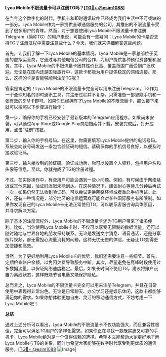 **Lyca Mobile不限流量卡可以注册TG吗？[[TG💪+ @esim1088](https://t.me/s/esim1088)]**

在当今这个数字化的时代，手机卡和即时通讯软件已经成为我们生活中不可或缺的一部分。Lyca Mobile作为一家提供全球通信服务的公司，其推出的不限流量卡受到了很多用户的青睐。然而，对于想要使用Lyca Mobile不限流量卡来注册Telegram（简称TG）的用户来说，可能会有一些疑问：Lyca Mobile的卡是否支持TG？注册过程中需要注意些什么？今天，我们就来详细解答这些问题。

首先，让我们了解一下Lyca Mobile的基本情况。Lyca Mobile是一家总部位于英国的虚拟运营商，它通过与其他电信公司的合作，为用户提供各种预付费套餐和服务。其中，Lyca Mobile的不限流量卡因其性价比高、覆盖范围广而受到广泛欢迎。无论是在国内还是国际旅行中，这款卡都能为用户提供稳定的网络连接。那么，这样的卡是否能够顺利注册TG呢？

答案是肯定的！Lyca Mobile的不限流量卡完全可以用来注册Telegram。TG作为一个全球知名的即时通讯工具，其注册过程并不复杂，只需准备一部智能手机和一张有效的SIM卡即可。如果你已经拥有了Lyca Mobile的不限流量卡，那么接下来就可以按照以下步骤进行操作：

第一步，确保你的手机已经安装了最新版本的Telegram应用程序。如果尚未安装，可以通过App Store或Google Play商店搜索并下载。安装完成后，打开应用，点击“注册”按钮。

第二步，输入你的手机号码。在这里，你需要填写Lyca Mobile提供的电话号码。系统会向该号码发送一条包含验证码的短信。请确保你的手机信号良好，以便及时接收验证码。

第三步，输入接收到的验证码。验证成功后，你可以设置个人资料，包括用户名和头像等信息。至此，你就完成了TG的注册过程。

不过，在实际操作中，有些用户可能会遇到一些小问题。例如，有时候由于网络延迟或其他原因，验证码迟迟未能到达。在这种情况下，建议耐心等待几分钟后再试一次。如果仍然无法收到验证码，可以尝试更换网络环境或者重启手机再试。此外，还有一种情况是，部分地区的电信运营商可能会对某些国际服务有所限制。如果你发现自己的Lyca Mobile卡无法正常使用TG，可以联系客服咨询具体原因，并寻求解决方案。

除了基本的注册流程外，Lyca Mobile的不限流量卡还为TG用户带来了诸多便利。比如，当你使用Lyca Mobile卡时，不仅可以享受无限制的数据流量，还可以随时随地与世界各地的朋友保持联系。无论是发送文字消息、语音通话，还是分享照片视频，都无需担心流量消耗的问题。这种无忧无虑的体验，无疑让TG变得更加便捷和高效。

当然，为了更好地利用Lyca Mobile卡的优势，我们还需要注意一些细节。首先，定期检查账户余额，以免因欠费导致服务中断。其次，尽量避免在高峰时段使用过多数据流量，以保证网络速度稳定。最后，如果长时间不使用TG，建议将账户设置为离线状态，这样既能节省电量又能保护隐私。

总而言之，Lyca Mobile的不限流量卡完全可以用来注册Telegram，并且在日常使用中表现得非常出色。无论是日常聊天、办公学习还是娱乐休闲，这款卡都能够满足你的需求。如果你想体验更加自由、灵活的移动通信方式，不妨考虑一下Lyca Mobile吧！

**总结**

通过上述分析可以看出，Lyca Mobile的不限流量卡不仅功能强大，而且兼容性极佳，完全可以满足TG用户的多样化需求。如果你正在寻找一款既实惠又可靠的手机卡，Lyca Mobile绝对是一个值得信赖的选择。希望本文能帮助大家更好地了解Lyca Mobile与TG的关系，同时也希望大家能够在数字时代享受到更优质的通信服务。[[TG💪+ @esim1088](https://t.me/s/esim1088) ![Image](https://i.postimg.cc/4NQfJmqS/Snipaste-2025-05-13-00-14-12.png)]
